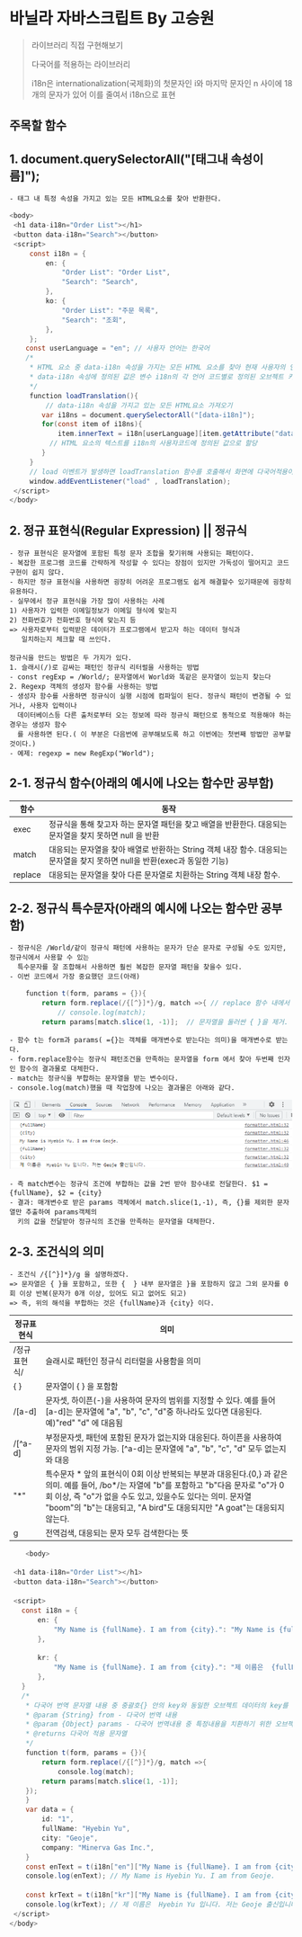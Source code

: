 # 바닐라 자바스크립트 By 고승원

> 라이브러리 직접 구현해보기 
> 
> 다국어를 적용하는 라이브러리
> 
> i18n은 internationalization(국제화)의 첫문자인 i와 마지막 문자인 n 사이에 18개의 문자가 있어
> 이를 줄여서 i18n으로 표현


  ## 주목할 함수

##  1. document.querySelectorAll("[태그내 속성이름]");
    - 태그 내 특정 속성을 가지고 있는 모든 HTML요소를 찾아 반환한다.

~~~Java Script
<body> 
 <h1 data-i18n="Order List"></h1>
 <button data-i18n="Search"></button>
 <script>
     const i18n = {
         en: {
             "Order List": "Order List",
             "Search": "Search",
         },
         ko: {
             "Order List": "주문 목록",
             "Search": "조회",
         },
     };
    const userLanguage = "en"; // 사용자 언어는 한국어
    /*
     * HTML 요소 중 data-i18n 속성을 가지는 모든 HTML 요소를 찾아 현재 사용자의 언어에 맞는 텍스트 값으로 변경하는 함수
     * data-i18n 속성에 정의된 값은 변수 i18n의 각 언어 코드별로 정의된 오브젝트 키와 일치해야함.
     */  
     function loadTranslation(){
         // data-i18n 속성을 가지고 있는 모든 HTML요소 가져오기
        var i18ns = document.querySelectorAll("[data-i18n]");
        for(const item of i18ns){
            item.innerText = i18n[userLanguage][item.getAttribute("data-i18n")]; 
          // HTML 요소의 텍스트를 i18n의 사용자코드에 정의된 값으로 할당
        }
     }
     // load 이벤트가 발생하면 loadTranslation 함수를 호출해서 화면에 다국어적용이 필요한 모든 HTML 요소를 찾아 다국어를 적용함
     window.addEventListener("load" , loadTranslation);
 </script>
</body>
~~~

##  2. 정규 표현식(Regular Expression) || 정규식
    - 정규 표현식은 문자열에 포함된 특정 문자 조합을 찾기위해 사용되는 패턴이다.
    - 복잡한 프로그램 코드를 간략하게 작성할 수 있다는 장점이 있지만 가독성이 떨어지고 코드구현이 쉽지 않다.
    - 하지만 정규 표현식을 사용하면 굉장히 어려운 프로그램도 쉽게 해결할수 있기때문에 굉장히 유용하다.
    - 실무에서 정규 표현식을 가장 많이 사용하는 사례 
    1) 사용자가 입력한 이메일정보가 이메일 형식에 맞는지
    2) 전화번호가 전화번호 형식에 맞는지 등
    => 사용자로부터 입력받은 데이터가 프로그램에서 받고자 하는 데이터 형식과
       일치하는지 체크할 때 쓰인다.
    
    정규식을 만드는 방법은 두 가지가 있다.
    1. 슬래시(/)로 감싸는 패턴인 정규식 리터럴을 사용하는 방법
    - const regExp = /World/; 문자열에서 World와 똑같은 문자열이 있는지 찾는다
    2. Regexp 객체의 생성자 함수를 사용하는 방법
    - 생성자 함수를 사용하면 정규식이 실행 시점에 컴파일이 된다. 정규식 패턴이 변경될 수 있거나, 사용자 입력이나
      데이터베이스등 다른 출처로부터 오는 정보에 따라 정규식 패턴으로 동적으로 적용해야 하는 경우는 생성자 함수
      를 사용하면 된다.( 이 부분은 다음번에 공부해보도록 하고 이번에는 첫번째 방법만 공부할 것이다.)
    - 예제: regexp = new RegExp("World");
      
##  2-1. 정규식 함수(아래의 예시에 나오는 함수만 공부함)
      
함수 | 동작
------ | ---
exec | 정규식을 통해 찾고자 하는 문자열 패턴을 찾고 배열을 반환한다. 대응되는 문자열을 찾지 못하면 null 을 반환
match | 대응되는 문자열을 찾아 배열로 반환하는 String 객체 내장 함수. 대응되는 문자열을 찾지 못하면 null을 반환(exec과 동일한 기능)
replace | 대응되는 문자열을 찾아 다른 문자열로 치환하는 String 객체 내장 함수.
      
      

 

##  2-2. 정규식 특수문자(아래의 예시에 나오는 함수만 공부함)

    - 정규식은 /World/같이 정규식 패턴에 사용하는 문자가 단순 문자로 구성될 수도 있지만, 정규식에서 사용할 수 있는
      특수문자를 잘 조합해서 사용하면 훨씬 복잡한 문자열 패턴을 찾을수 있다.
    - 이번 코드에서 가장 중요했던 코드(아래)
        
~~~Java Script
    function t(form, params = {}){
        return form.replace(/{[^}]*}/g, match =>{ // replace 함수 내에서 2번 반복으로 문자열 변경함
            // console.log(match);
        return params[match.slice(1, -1)];  // 문자열을 둘러싼 { }을 제거. 
~~~
    - 함수 t는 form과 params( ={}는 객체를 매개변수로 받는다는 의미)을 매개변수로 받는다.
    - form.replace함수는 정규식 패턴조건을 만족하는 문자열을 form 에서 찾아 두번째 인자인 함수의 결과물로 대체한다.
    - match는 정규식을 부합하는 문자열을 받는 변수이다.
    - console.log(match)했을 때 작업창에 나오는 결과물은 아래와 같다.
![console.log(match)](./images/i18n_result.png)

    - 즉 match변수는 정규식 조건에 부합하는 값을 2번 받아 함수내로 전달한다. $1 = {fullName}, $2 = {city}
    - 결과: 매개변수로 받은 params 객체에서 match.slice(1,-1), 즉, {}를 제외한 문자열만 추출하여 params객체의
      키의 값을 전달받아 정규식의 조건을 만족하는 문자열을 대체한다. 
      
    
##  2-3. 조건식의 의미

    - 조건식 /{[^}]*}/g 을 설명하겠다.
    => 문자열은 { }을 포함하고, 또한 {  } 내부 문자열은 }을 포함하지 않고 그외 문자를 0회 이상 반복(문자가 0개 이상, 있어도 되고 없어도 되고)
    => 즉, 위의 해석을 부합하는 것은 {fullName}과 {city} 이다.
    
정규표현식 | 의미
------ | ---
/정규표현식/ | 슬래시로 패턴인 정규식 리터럴을 사용함을 의미
{ } | 문자열이 { } 을 포함함
/[a-d]|문자셋, 하이픈(-)을 사용하여 문자의 범위를 지정할 수 있다. 예를 들어 [a-d]는 문자열에 "a", "b", "c", "d"중 하나라도 있다면 대응된다.예)"red" "d" 에 대음됨
/[^a-d] | 부정문자셋, 패턴에 포함된 문자가 없는지와 대응된다. 하이픈을 사용하여 문자의 범위 지정 가능. [^a-d]는 문자열에 "a", "b", "c", "d" 모두 없는지와 대응
"*"| 특수문자 * 앞의 표현식이 0회 이상 반복되는 부분과 대응된다.{0,} 과 같은 의미. 예를 들어, /bo*/는 자열에 "b"를 포함하고 "b"다음 문자로 "o"가 0회 이상, 즉 "o"가 없을 수도 있고, 있을수도 있다는 의미. 문자열 "boom"의 "b"는 대응되고, "A bird"도 대응되지만 "A goat"는 대응되지 않는다.
g | 전역검색, 대응되는 문자 모두 검색한다는 뜻


    
~~~Java Script
    <body>
  
 <h1 data-i18n="Order List"></h1>
 <button data-i18n="Search"></button>

 <script>
   const i18n = {
       en: {
           "My Name is {fullName}. I am from {city}.": "My Name is {fullName}. I am from {city}."
       },

       kr: { 
           "My Name is {fullName}. I am from {city}.": "제 이름은  {fullName} 입니다. 저는 {city} 출신입니다."
       },
   }
   /*
    * 다국어 번역 문자열 내용 중 중괄호{} 안의 key와 동일한 오브젝트 데이터의 key를 찾아서 그 값으로 치환하는 함수
    * @param {String} from - 다국어 번역 내용
    * @param {Object} params - 다국어 번역내용 중 특정내용을 치환하기 위한 오브젝트 데이터
    * @returns 다국어 적용 문자열
    */ 
    function t(form, params = {}){
        return form.replace(/{[^}]*}/g, match =>{
            console.log(match);
        return params[match.slice(1, -1)];   
    });
    }
    var data = {
        id: "1",
        fullName: "Hyebin Yu",
        city: "Geoje",
        company: "Minerva Gas Inc.",
    }
    const enText = t(i18n["en"]["My Name is {fullName}. I am from {city}."], data);
    console.log(enText); // My Name is Hyebin Yu. I am from Geoje.

    const krText = t(i18n["kr"]["My Name is {fullName}. I am from {city}."], data);
    console.log(krText); // 제 이름은  Hyebin Yu 입니다. 저는 Geoje 출신입니다.
 </script>
</body>
~~~

